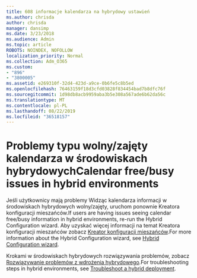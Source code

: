 ```yaml
---
title: 608 informacje kalendarza na hybrydowy ustawień
ms.author: chrisda
author: chrisda
manager: dansimp
ms.date: 3/23/2018
ms.audience: Admin
ms.topic: article
ROBOTS: NOINDEX, NOFOLLOW
localization_priority: Normal
ms.collection: Adm_O365
ms.custom:
- "896"
- "3800005"
ms.assetid: e269310f-32d4-423d-a9ce-0b6fe5c8b5ed
ms.openlocfilehash: 76463159f18d3cfd03828f834454bad7b8dfc76f
ms.sourcegitcommit: 1d98db8acb9959aba3b5e308a567ade6b62da56c
ms.translationtype: MT
ms.contentlocale: pl-PL
ms.lasthandoff: 08/22/2019
ms.locfileid: "36518157"
---
```

# <a name="calendar-freebusy-issues-in-hybrid-environments"></a><span data-ttu-id="aed4d-102">Problemy typu wolny/zajęty kalendarza w środowiskach hybrydowych</span><span class="sxs-lookup"><span data-stu-id="aed4d-102">Calendar free/busy issues in hybrid environments</span></span>

<span data-ttu-id="aed4d-103">Jeśli użytkownicy mają problemy Widząc kalendarza informacji w środowiskach hybrydowych wolny/zajęty, uruchom ponownie Kreatora konfiguracji mieszańców.</span><span class="sxs-lookup"><span data-stu-id="aed4d-103">If users are having issues seeing calendar free/busy information in hybrid environments, re-run the Hybrid Configuration wizard.</span></span> <span data-ttu-id="aed4d-104">Aby uzyskać więcej informacji na temat Kreatora konfiguracji mieszańców zobacz [Kreator konfiguracji mieszańców](https://go.microsoft.com/fwlink/p/?linkid=528149).</span><span class="sxs-lookup"><span data-stu-id="aed4d-104">For more information about the Hybrid Configuration wizard, see [Hybrid Configuration wizard](https://go.microsoft.com/fwlink/p/?linkid=528149).</span></span>

<span data-ttu-id="aed4d-105">Krokami w środowiskach hybrydowych rozwiązywania problemów, zobacz [Rozwiązywanie problemów z wdrożenia hybrydowego](https://technet.microsoft.com/library/jj659053.aspx).</span><span class="sxs-lookup"><span data-stu-id="aed4d-105">For troubleshooting steps in hybrid environments, see [Troubleshoot a hybrid deployment](https://technet.microsoft.com/library/jj659053.aspx).</span></span>
